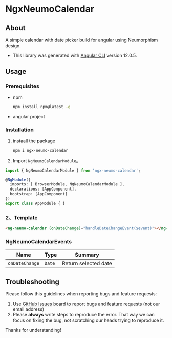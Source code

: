 # NgxNeumoCalendar

## About

A simple calendar with date picker build for angular using Neumorphism design.

- This library was generated with [Angular CLI](https://github.com/angular/angular-cli) version 12.0.5.

## Usage

### Prerequisites

* npm
  ```sh
  npm install npm@latest -g
  ```

 * angular project


### Installation

1. instaall the package
   ```sh
   npm i ngx-neumo-calendar
   ```
2. Import `NgNeumoCalendarModule`。

```typescript
import { NgNeumoCalendarModule } from 'ngx-neumo-calendar';

@NgModule({
  imports: [ BrowserModule, NgNeumoCalendarModule ],
  declarations: [AppComponent],
  bootstrap: [AppComponent]
})
export class AppModule { }
```

### 2、Template

```html
<ng-neumo-calendar (onDateChange)="handleDateChangeEvent($event)"></ng-neumo-calendar>
```

### NgNeumoCalendarEvents

| Name | Type | Summary |
|------|------|---------|
| `onDateChange` | `Date` | Return selected date |


## Troubleshooting

Please follow this guidelines when reporting bugs and feature requests:

1. Use [GitHub Issues](https://github.com/akkitheakhil/ngx-neumo-calendar/issues) board to report bugs and feature requests (not our email address)
2. Please **always** write steps to reproduce the error. That way we can focus on fixing the bug, not scratching our heads trying to reproduce it.

Thanks for understanding!
